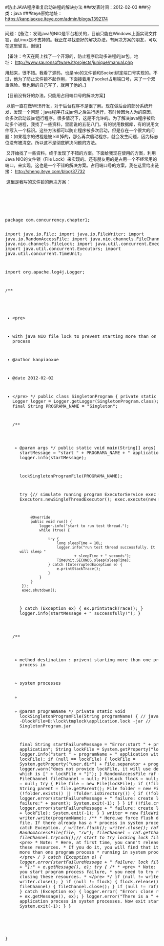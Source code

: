 #防止JAVA程序重复启动进程的解决办法
###发表时间：2012-02-03
###分类：java
###iteye原始地址：<a href="https://kanpiaoxue.iteye.com/admin/blogs/1392174" target="_blank">https://kanpiaoxue.iteye.com/admin/blogs/1392174</a>

---

<p>问题：【备注：发现java的NIO是平台相关的，目前只能在Windows上面实现文件锁，而Linux是不支持的。我正在寻找更好的解决办法，有解决方案的朋友，可以在这里留言。谢谢】</p>
<p>【备注：今天在网上找了一个开源的，防止程序启动多进程的jar包。地址：&nbsp;<a href="http://www.sauronsoftware.it/projects/junique/manual.php">http://www.sauronsoftware.it/projects/junique/manual.php</a></p>
<p><a href="http://www.sauronsoftware.it/projects/junique/manual.php"></a>用起来，很不错。我看了源码，也是nio的文件锁和Socket绑定端口号实现的。不过，他为了防止文件锁不起作用，下面接着用了socket占用端口号，来了一个双重保险。我也懒的自己写了，就用了他的。】</p>
<p>【目前没有好的办法。只能用占用端口号的解决方案】</p>
<p><span style="white-space: pre;"> </span>以前一直在做WEB开发，对于后台程序不是很了解。现在做后台的部分系统开发，发现一个问题：java程序打成jar包之后进行运行，有时候因为人为的原因，会多次启动该jar运行程序。很多情况下，这是不允许的。为了解决java程序被启动多个进程，我找了一些资料，里面说的五花八门。有的说用数据库，有的说用文件写入一个标识。这些方法都可以防止程序被多次启动，但是存在一个很大的问题：如果程序的进程是被 kill 掉的，那么再次启动程序，就会发生问题，因为标志位没有被清空。所以这不是彻底解决问题的方法。</p>
<p><span style="white-space: pre;"> </span>又开始找了一些资料，终于发现了不错的方案。下面给我现在使用的方案，利用Java NIO的文件锁（File Lock）来实现的。还有朋友用的是占用一个不经常用的端口，来实现，这也是一个不错的解决方案。占用端口号的方案，我在这里给出链接：&nbsp;<a href="http://sheng.iteye.com/blog/37732">http://sheng.iteye.com/blog/37732</a></p>
<p><span style="white-space: pre;"> </span>这里是我写的文件锁的解决方案：</p>
<p>&nbsp;</p>
<p>&nbsp;</p>
<p>&nbsp;</p>
<pre name="code" class="java">package com.concurrency.chapter1;

import java.io.File;
import java.io.FileWriter;
import java.io.RandomAccessFile;
import java.nio.channels.FileChannel;
import java.nio.channels.FileLock;
import java.util.concurrent.ExecutorService;
import java.util.concurrent.Executors;
import java.util.concurrent.TimeUnit;

import org.apache.log4j.Logger;

/**
 * &lt;pre&gt;
 * with java NIO file lock to prevent starting more than on process
 * @author kanpiaoxue
 * @date 2012-02-02
 * &lt;/pre&gt;
 */
public class SingletonProgram {
	private static Logger logger = Logger.getLogger(SingletonProgram.class);
	private static final String PROGRAMA_NAME = "Singleton";

	/**
	 * @param args
	 */
	public static void main(String[] args) {
		String startMessage = "start " + PROGRAMA_NAME + " application";
		logger.info(startMessage);

		lockSingletonProgramFile(PROGRAMA_NAME);

		try {// simulate running program
			ExecutorService exec = Executors.newSingleThreadExecutor();
			exec.execute(new Runnable() {

				@Override
				public void run() {
					logger.info("start to run test thread.");
					while (true) {

						try {
							long sleepTime = 10L;
							logger.info("run test thread successfully. It will sleep "
									+ sleepTime + " seconds");
							TimeUnit.SECONDS.sleep(sleepTime);
						} catch (InterruptedException e) {
							e.printStackTrace();
						}
					}
				}
			});
			exec.shutdown();
		} catch (Exception ex) {
			ex.printStackTrace();
		}
		logger.info(startMessage + " successfully!");
	}

	/**
	 * method destination : privent starting more than one program process in
	 * system processes
	 * 
	 * @param programName
	 */
	private static void lockSingletonProgramFile(String programName) {
		// java -DlockFile=D:\lock\tmplock\application.lock -jar
		// SingletonProgram.jar

		final String startFailureMessage = "Error:start " + programName
				+ " application";
		String lockFile = System.getProperty("lockFile");
		logger.info("start " + programName + " application with [lockFile] : "
				+ lockFile);
		if (null == lockFile) {
			lockFile = System.getProperty("user.dir") + File.separator
					+ programName + ".lock";
			logger.warn("does not provide lockFile, it will use default lockFile which is ["
					+ lockFile + "]");
		}
		RandomAccessFile raf = null;
		FileChannel fileChannel = null;
		FileLock flock = null;
		FileWriter writer = null;
		try {
			File file = new File(lockFile);
			if (!file.exists()) {
				String parent = file.getParent();
				File folder = new File(parent);
				if (!folder.exists() || !folder.isDirectory()) {
					if (!folder.mkdirs()) {
						logger.error(startFailureMessage
								+ " failure: create lock file folder failure:"
								+ parent);
						System.exit(-1);
					}
				}
				if (!file.createNewFile()) {
					logger.error(startFailureMessage
							+ " failure: create lock file failure:" + lockFile);
					System.exit(-1);
				}
			}
			writer = new FileWriter(file);
			writer.write(programName);
			/**
			 * Here,we force flush data into lock file. If there already has a
			 * process in system processes, it will catch Exception.
			 */
			writer.flush();
			writer.close();
			raf = new RandomAccessFile(file, "rw");
			fileChannel = raf.getChannel();
			flock = fileChannel.tryLock();// start to try locking lock file
			/**
			 * &lt;pre&gt;
			 * Note: 
			 * Here, at first time, you cann't release or close these resources.
			 * If you do it, you will find that it cann't prevent more than one program process
			 * running in system processes.
			 * &lt;/pre&gt;
			 */
		} catch (Exception e) {
			logger.error(startFailureMessage + " failure: lock file is ["
					+ lockFile + "]:" + e.getMessage(), e);
			try {
				/**
				 * &lt;pre&gt;
				 * Note:
				 * If you start program process failure, 
				 * you need to try releasing and closing these resources.
				 * &lt;/pre&gt;
				 */
				if (null != writer) {
					writer.close();
				}
				if (null != flock) {
					flock.release();
				}
				if (null != fileChannel) {
					fileChannel.close();
				}
				if (null != raf) {
					raf.close();
				}
			} catch (Exception ex) {
				logger.error(
						"Error: close resource failure:" + ex.getMessage(), ex);
			}
			logger.error("There is a "
					+ programName
					+ " application process in system processes. Now exit starting!");
			System.exit(-1);
		}
	}

}
</pre>
<p>&nbsp;</p>
<p>&nbsp;</p>
